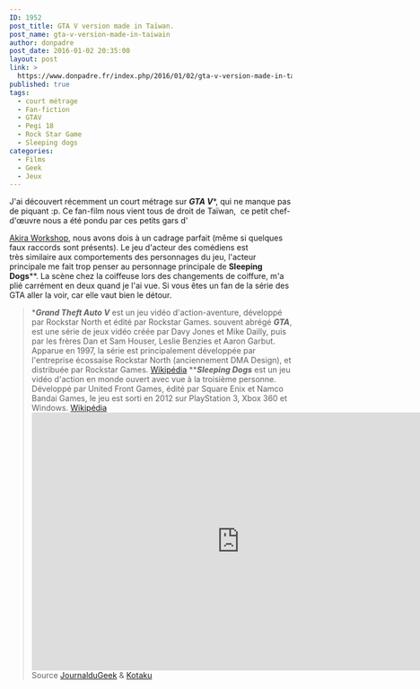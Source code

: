 ```yaml
---
ID: 1952
post_title: GTA V version made in Taïwan.
post_name: gta-v-version-made-in-taiwain
author: donpadre
post_date: 2016-01-02 20:35:00
layout: post
link: >
  https://www.donpadre.fr/index.php/2016/01/02/gta-v-version-made-in-taiwain/
published: true
tags:
  - court métrage
  - Fan-fiction
  - GTAV
  - Pegi 18
  - Rock Star Game
  - Sleeping dogs
categories:
  - Films
  - Geek
  - Jeux
---
```

J'ai découvert récemment un court métrage sur ***GTA V****, qui ne manque pas de piquant :p.<!--more--> Ce fan-film nous vient tous de droit de Taïwan,  ce petit chef-d'œuvre nous a été pondu par ces petits gars d' 

[Akira Workshop][1], nous avons dois à un cadrage parfait (même si quelques faux raccords sont présents). Le jeu d'acteur des comédiens est très similaire aux comportements des personnages du jeu, l'acteur principale me fait trop penser au personnage principale de **Sleeping Dogs****. La scène chez la coiffeuse lors des changements de coiffure, m'a plié carrément en deux quand je l'ai vue. Si vous êtes un fan de la série des GTA aller la voir, car elle vaut bien le détour. 
> ****Grand Theft Auto V*** est un jeu vidéo d'action-aventure, développé par Rockstar North et édité par Rockstar Games. souvent abrégé ***GTA***, est une série de jeux vidéo créée par Davy Jones et Mike Dailly, puis par les frères Dan et Sam Houser, Leslie Benzies et Aaron Garbut. Apparue en 1997, la série est principalement développée par l'entreprise écossaise Rockstar North (anciennement DMA Design), et distribuée par Rockstar Games. <a class="fl q _KCd _tWc" href="http://fr.wikipedia.org/wiki/Grand_Theft_Auto_V" target="_blank" data-ved="0ahUKEwiPzcOMtYfKAhXFtBoKHUpmDaQQmhMIfDAQ">Wikipédia</a>
> *****Sleeping Dogs*** est un jeu vidéo d'action en monde ouvert avec vue à la troisième personne. Développé par United Front Games, édité par Square Enix et Namco Bandai Games, le jeu est sorti en 2012 sur PlayStation 3, Xbox 360 et Windows. <a class="fl q _KCd _tWc" href="http://fr.wikipedia.org/wiki/Sleeping_Dogs_(jeu_vid%C3%A9o)" target="_blank" data-ved="0ahUKEwiUkOK3tIfKAhVEuhoKHREvDY0QmhMIkgEwEA">Wikipédia</a><iframe src="https://www.youtube.com/embed/oMIY60OWam4" width="740" height="460" frameborder="0" allowfullscreen="allowfullscreen"></iframe> Source <a href="http://www.journaldugamer.com/2015/12/30/taiwannais-court-metrage-gta-quasi-pafait/" target="_blank">JournalduGeek</a> & <a href="https://www.youtube.com/watch?v=oMIY60OWam4" target="_blank">Kotaku</a>  

 [1]: https://www.youtube.com/channel/UCa8oup3mBy4fKxmLbFr8ryQ